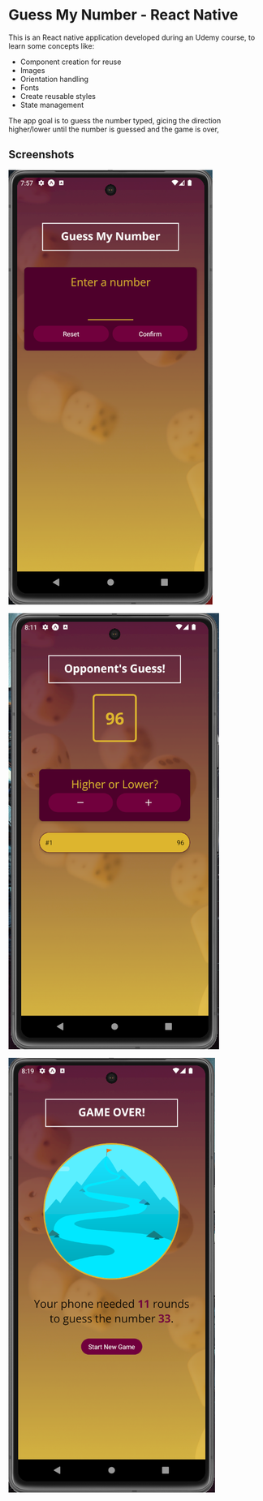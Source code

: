 # Guess My Number - React Native

This is an React native application developed during an Udemy course, to learn some concepts like:

 - Component creation for reuse
 - Images
 - Orientation handling
 - Fonts
 - Create reusable styles
 - State management

The app goal is to guess the number typed, gicing the direction higher/lower until the number is guessed and the game is over,


## Screenshots

![Start page](screenshots/StartScreen.png)

![Game Screen](screenshots/GameScreen.png)

![Game Over Screen](screenshots/GameOverScreen.png)